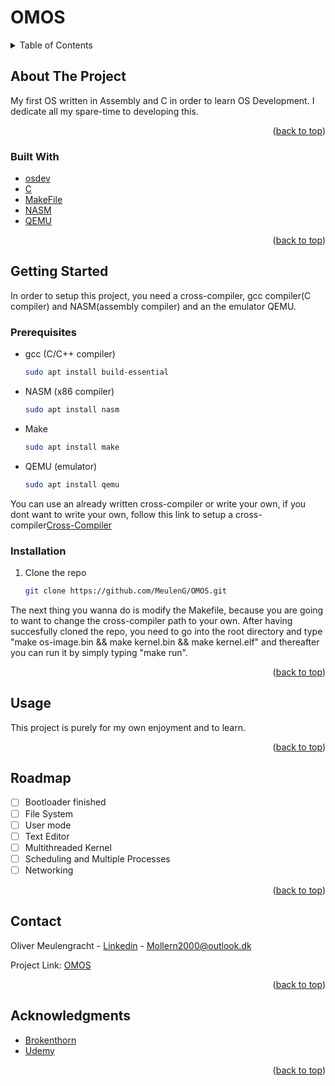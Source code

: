 # OMOS


<div id="top"></div>

<details>
  <summary>Table of Contents</summary>
  <ol>
    <li>
      <a href="#about-the-project">About The Project</a>
      <ul>
        <li><a href="#built-with">Built With</a></li>
      </ul>
    </li>
    <li>
      <a href="#getting-started">Getting Started</a>
      <ul>
        <li><a href="#prerequisites">Prerequisites</a></li>
        <li><a href="#installation">Installation</a></li>
      </ul>
    </li>
    <li><a href="#usage">Usage</a></li>
    <li><a href="#roadmap">Roadmap</a></li>
    <li><a href="#contact">Contact</a></li>
    <li><a href="#acknowledgments">Acknowledgments</a></li>
  </ol>
</details>



<!-- ABOUT THE PROJECT -->
## About The Project


My first OS written in Assembly and C in order to learn OS Development. I dedicate all my spare-time to developing this.


<p align="right">(<a href="#top">back to top</a>)</p>



### Built With


* [osdev](https://wiki.osdev.org)
* [C](https://www.learn-c.org/)
* [MakeFile](https://makefile.site/)
* [NASM](https://nasm.us/)
* [QEMU](https://www.qemu.org/)
<p align="right">(<a href="#top">back to top</a>)</p>



<!-- GETTING STARTED -->
## Getting Started

In order to setup this project, you need a cross-compiler, gcc compiler(C compiler) and NASM(assembly compiler) and an the emulator QEMU. 

### Prerequisites


* gcc (C/C++ compiler)
  ```sh
  sudo apt install build-essential
  ```

* NASM (x86 compiler)
  ```sh
  sudo apt install nasm
  ```
* Make
  ```sh
  sudo apt install make
  ```
* QEMU (emulator)
  ```sh
  sudo apt install qemu
  ```


You can use an already written cross-compiler or write your own, if you dont want to write your own, follow this link to setup a cross-compiler[Cross-Compiler](https://wiki.osdev.org/GCC_Cross-Compiler)

### Installation

1. Clone the repo
   ```sh
   git clone https://github.com/MeulenG/OMOS.git
   ```
The next thing you wanna do is modify the Makefile, because you are going to want to change the cross-compiler path to your own.
After having succesfully cloned the repo, you need to go into the root directory and type "make os-image.bin && make kernel.bin && make kernel.elf" and thereafter you can run it by simply typing "make run".

<p align="right">(<a href="#top">back to top</a>)</p>


## Usage

This project is purely for my own enjoyment and to learn.

<p align="right">(<a href="#top">back to top</a>)</p>



<!-- ROADMAP -->
## Roadmap

- [ ] Bootloader finished
- [ ] File System
- [ ] User mode
- [ ] Text Editor
- [ ] Multithreaded Kernel
- [ ] Scheduling and Multiple Processes
- [ ] Networking

<p align="right">(<a href="#top">back to top</a>)</p>






<!-- CONTACT -->
## Contact

Oliver Meulengracht - [Linkedin](https://www.linkedin.com/in/olivermeulengracht/) - Mollern2000@outlook.dk

Project Link: [OMOS](https://github.com/MeulenG/OMOS.git)

<p align="right">(<a href="#top">back to top</a>)</p>



<!-- ACKNOWLEDGMENTS -->
## Acknowledgments

* [Brokenthorn](http://brokenthorn.com/)
* [Udemy](https://www.udemy.com/course/writing-your-own-operating-system-from-scratch)

<p align="right">(<a href="#top">back to top</a>)</p>